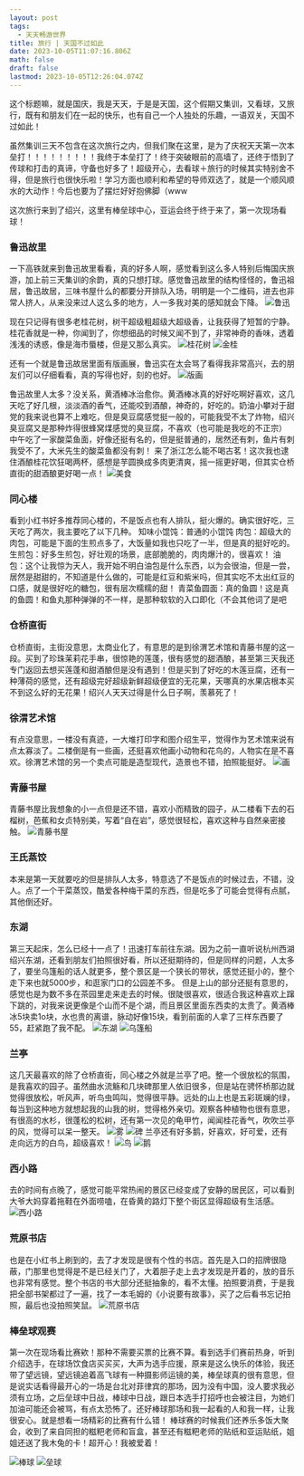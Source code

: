 ```yaml
---
layout: post
tags:
  - 天天畅游世界
title: 旅行 | 天国不过如此
date: 2023-10-05T11:07:16.806Z
math: false
draft: false
lastmod: 2023-10-05T12:26:04.074Z
---
```

这个标题嘛，就是国庆，我是天天，于是是天国，这个假期又集训，又看球，又旅行，既有和朋友们在一起的快乐，也有自己一个人独处的乐趣，一语双关，天国不过如此！

虽然集训三天不包含在这次旅行之内，但我们聚在这里，是为了庆祝天天第一次本垒打！！！！！！！！！我终于本垒打了！终于突破眼前的高墙了，还终于悟到了传球和打击的真谛，守备也好多了！超级开心，去看球＋旅行的时候其实特别舍不得，但是旅行也很快乐啦！学习方面也顺利和希望的导师双选了，就是一个顺风顺水的大动作！今后也要为了摆烂好好抱佛脚（www

这次旅行来到了绍兴，这里有棒垒球中心，亚运会终于终于来了，第一次现场看球！

### 鲁迅故里

一下高铁就来到鲁迅故里看看，真的好多人啊，感觉看到这么多人特别后悔国庆旅游，加上前三天集训的余韵，真的只想打球。感觉鲁迅故里的结构怪怪的，鲁迅祖居，鲁迅故居，三味书屋什么的都要分开排队入场，明明是一个二维码，进去也非常人挤人，从来没来过人这么多的地方，人一多我对美的感知就会下降。
![鲁迅](/img/微信图片_20231005202250.jpg)

现在只记得有很多老桂花树，树干超级粗超级大超级香，让我获得了短暂的宁静。桂花香就是一种，你闻到了，你想细品的时候又闻不到了，非常神奇的香味，透着浅浅的诱惑，像是海市蜃楼，但是又那么真实。
![桂花树](/img/微信图片_20231005202330.jpg)
![金桂](/img/微信图片_20231005202319.jpg)

还有一个就是鲁迅故居里面有版画展，鲁迅实在太会骂了看得我非常高兴，去的朋友们可以仔细看看，真的写得也好，刻的也好。
![版画](/img/微信图片_20231005202313.jpg)

鲁迅故里人太多？没关系，黄酒棒冰治愈你。黄酒棒冰真的好好吃啊好喜欢，这几天吃了好几根，淡淡酒的香气，还能咬到酒酿，神奇的，好吃的。奶油小攀对于甜党的我来说也算不上难吃，但是臭豆腐感觉挺一般的，可能我受不太了炸物，绍兴臭豆腐又是那种炸得很蜂窝煤感觉的臭豆腐，不喜欢（也可能是我吃的不正宗）
中午吃了一家酸菜鱼面，好像还挺有名的，但是挺普通的，居然还有刺，鱼片有刺我受不了，大米先生的酸菜鱼都没有刺！
来了浙江怎么能不喝古茗！这次我也逮住酒酿桂花饮狂喝两杯，感想是芋圆换成多肉更清爽，摇一摇更好喝，但其实仓桥直街的甜酒酿更好喝一点！
![美食](/img/微信图片_20231005202119.jpg)

### 同心楼

看到小红书好多推荐同心楼的，不是饭点也有人排队，挺火爆的。确实很好吃，三天吃了两次，我主要吃了以下几种。
知味小馄饨：普通的小馄饨
肉包：超级大的肉包，可能是下面的生煎点多了，大饭量如我也只吃了一半，但是真的挺好吃的。
生煎包：好多生煎包，好壮观的场景，底部脆脆的，肉肉爆汁的，很喜欢！
油包：这个让我惊为天人，我开始不明白油包是什么东西，以为会很油，但是一尝，居然是甜甜的，不知道是什么做的，可能是红豆和紫米吗，但其实吃不太出红豆的口感，就是很好吃的糖包，很有层次糯糯的甜！
青菜鱼圆面：真的鱼圆！这是真的鱼圆！和鱼丸那种弹弹的不一样，是那种软软的入口即化（不会其他词了是吧

### 仓桥直街

仓桥直街，主街没意思，太商业化了，有意思的是到徐渭艺术馆和青藤书屋的这一段。买到了珍珠茉莉花手串，很惊艳的莲蓬，很有感觉的甜酒酿，甚至第三天我还专门返回去想买莲蓬和甜酒酿但是没有遇到！但是买到了好吃的木莲豆腐，还有一种薄荷的感觉，还有超级完好超级新鲜超级便宜的无花果，天哪真的水果店根本买不到这么好的无花果！绍兴人天天过得是什么日子啊，羡慕死了！

### 徐渭艺术馆

有点没意思，一楼没有真迹，一大堆打印字和图介绍生平，觉得作为艺术馆来说有点太寡淡了。二楼倒是有一些画，还挺喜欢他画小动物和花鸟的，人物实在是不喜欢。徐渭艺术馆的另一个卖点可能是造型现代，造景也不错，拍照能挺好。
![画](/img/微信图片_20231005202523.jpg)

### 青藤书屋

青藤书屋比我想象的小一点但是还不错，喜欢小而精致的园子，从二楼看下去的石榴树，芭蕉和女贞特别美，写着“自在岩”，感觉很轻松，喜欢这种与自然亲密接触。
![青藤书屋](/img/微信图片_20231005202506.jpg)

### 王氏蒸饺

本来是第一天就要吃的但是排队人太多，特意选了不是饭点的时候过去，不错，没人。点了一个干菜蒸饺，酷爱各种梅干菜的东西，但是吃多了可能会觉得有点腻，其他倒还好。

### 东湖

第三天起床，怎么已经十一点了！迅速打车前往东湖。因为之前一直听说杭州西湖绍兴东湖，还看到朋友们拍照很好看，所以还挺期待的，但是同样的问题，人太多了，要坐乌篷船的话人就更多，整个景区是一个狭长的带状，感觉还挺小的，整个走下来也就5000步，和逛家门口的公园差不多。
但是上山的部分还挺有意思的，感觉也是为数不多在茶园里走来走去的时候。很陡很喜欢，很适合我这种喜欢上蹿下跳的，对我来说更像是个山而不是个湖，而且景区里面东西卖的太贵了。黄酒棒冰5块卖1o块，水也贵的离谱，脉动好像15块，看到前面的人拿了三样东西要了55，赶紧跑了我不配。
![东湖](/img/微信图片_20231005202021.jpg)
![乌篷船](/img/微信图片_20231005202026.jpg)

### 兰亭

这几天最喜欢的除了仓桥直街，同心楼之外就是兰亭了吧。整一个很放松的氛围，是我喜欢的园子。虽然曲水流觞和几块碑那里人依旧很多，但是站在骋怀桥那边就觉得很放松，听风声，听鸟虫鸣叫，觉得很平静。远处的山上也是五彩斑斓的绿，每当到这种地方就想起我的山我的树，觉得格外亲切。观察各种植物也很有意思，有很高的水杉，很蓬松的松树，还有第一次见的龟甲竹，闻闻桂花香气，吹吹兰亭的风，觉得可以呆一整天。
![雾](/img/微信图片_20231005201817.jpg)
![碑](/img/微信图片_20231005201822.jpg)
兰亭还有好多鹅，好喜欢，好可爱，还有走向远方的白鸟，超级喜欢！
![鸟](/img/微信图片_20231005201834.jpg)
![鹅](/img/微信图片_20231005201826.jpg)

### 西小路

去的时间有点晚了，感觉可能平常热闹的景区已经变成了安静的居民区，可以看到大爷大妈穿着拖鞋在外面唠嗑，在昏黄的路灯下整个街区显得超级有生活感。
![西小路](/img/微信图片_20231005201651.jpg)

### 荒原书店

也是在小红书上刷到的，去了才发现是很有个性的书店。首先是入口的招牌很隐蔽，门那里也觉得是不是已经关门了，大着胆子走上去才发现是开着的，放的音乐也非常有感觉。整个书店的书大部分还挺抽象的，看不太懂。拍照要消费，于是我把全部书架都过了一遍，找了一本毛姆的《小说要有故事》，买了之后看书忘记拍照，最后也没拍照笑鼠。
![荒原书店](/img/微信图片_20231005201552.jpg)

### 棒垒球观赛

第一次在现场看比赛欸！那种不需要买票的比赛不算。看到选手们赛前热身，听到介绍选手，在球场饮食店买买买，大声为选手应援，原来是这么快乐的体验，我还带了望远镜，望远镜追着高飞球有一种摄影师运镜的美，棒垒球真的很有意思，但是说实话看得最开心的一场是台北对菲律宾的那场，因为没有中国，没人要求我必须有立场，之后垒球中日战，棒球中日战，跟日本选手打招呼也会被注目，为她们加油可能还会被骂，有点太恐怖了。还好棒球那场和我一起看的人和我一样，让我很安心。就是想看一场精彩的比赛有什么错！
棒球赛的时候我们还养乐多饭大聚会，收到了来自同担的糍粑老师和盲盒，甚至还有糍粑老师的贴纸和亚运贴纸，姐姐还送了我木兔的卡！超开心！我被爱着！

![棒球](/img/微信图片_20231005201450.jpg)
![垒球](/img/微信图片_20231005201443.jpg)